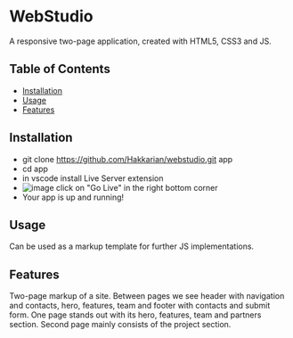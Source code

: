 # WebStudio
A responsive two-page application, created with HTML5, CSS3 and JS.

## Table of Contents

- [Installation](#installation)
- [Usage](#usage)
- [Features](#features)

## Installation

- git clone https://github.com/Hakkarian/webstudio.git app
- cd app
- in vscode install Live Server extension
- ![image](https://github.com/Hakkarian/webstudio/assets/51460023/f1bb2fc8-9386-4564-a866-f837efe725e4) click on "Go Live" in the right bottom corner
- Your app is up and running!

## Usage
Can be used as a markup template for further JS implementations. 

## Features
Two-page markup of a site. Between pages we see header with navigation and contacts, hero, features, team and footer with contacts and submit form. One page stands out with its hero, features, team and partners section.
Second page mainly consists of the project section.
